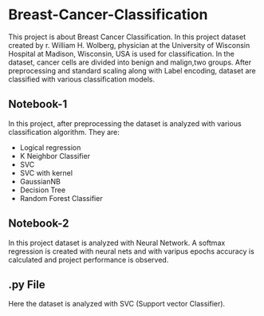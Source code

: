 # Breast-Cancer-Classification

This project is about Breast Cancer Classification. In this project dataset created by r. William H. Wolberg, physician at the University of Wisconsin Hospital at Madison, Wisconsin, USA is used for classification. In the dataset, cancer cells are divided into benign and malign,two groups. After preprocessing and standard scaling along with Label encoding, dataset are classified with various classification models.

## Notebook-1

In this project, after preprocessing the dataset is analyzed with various classification algorithm. They are:

* Logical regression
* K Neighbor Classifier
* SVC
*  SVC with kernel
*  GaussianNB
*  Decision Tree
*  Random Forest Classifier

## Notebook-2

In this project dataset is analyzed with Neural Network. A softmax regression is created with neural nets and with varipus epochs accuracy is calculated and project performance is observed.

## .py File

Here the dataset is analyzed with SVC (Support vector Classifier).
